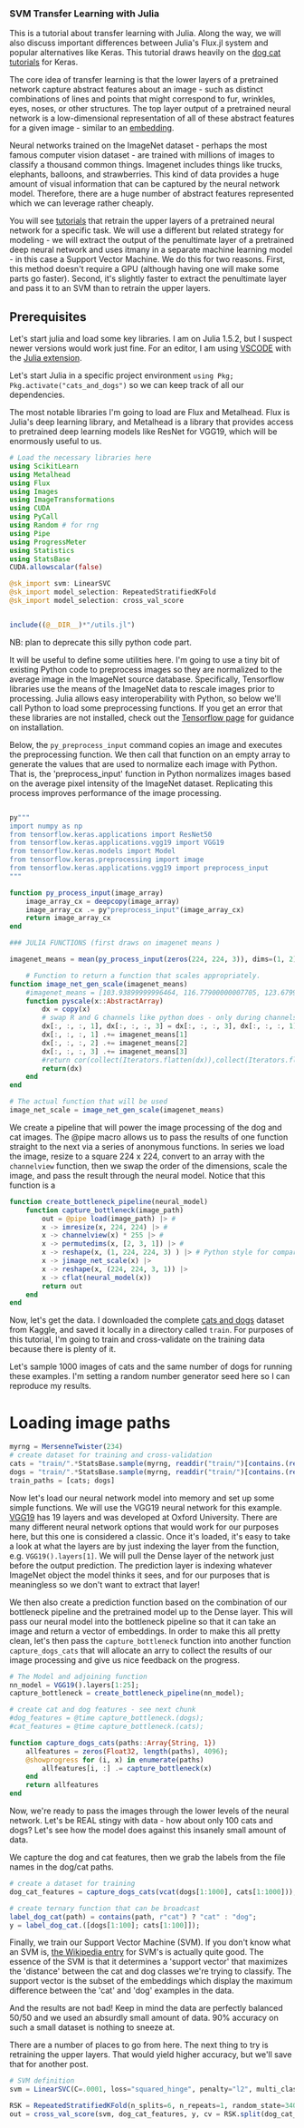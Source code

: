 ### SVM Transfer Learning with Julia

This is a tutorial about transfer learning with Julia. Along the way, we will also discuss important differences between Julia's Flux.jl system and popular alternatives like Keras. This tutorial draws heavily on the [dog cat tutorials](https://blog.keras.io/building-powerful-image-classification-models-using-very-little-data.html) for Keras. 

The core idea of transfer learning is that the lower layers of a pretrained network capture abstract features about an image - such as distinct combinations of lines and points that might correspond to fur, wrinkles, eyes, noses, or other structures. The top layer output of a pretrained neural network is a low-dimensional representation of all of these abstract features for a given image - similar to an [embedding](https://developers.google.com/machine-learning/crash-course/embeddings/video-lecture). 

Neural networks trained on the ImageNet dataset - perhaps the most famous computer vision dataset - are trained with millions of images to classify a thousand common things. Imagenet includes things like trucks, elephants, balloons, and strawberries. This kind of data provides a huge amount of visual information that can be captured by the neural network model. Therefore, there are a huge number of abstract features represented which we can leverage rather cheaply. 

You will see  [tutorials](https://fluxml.ai/tutorials/2020/10/18/transfer-learning.html) that retrain the upper layers of a pretrained neural network for a specific task. We will use a different but related strategy for modeling - we will extract the output of the penultimate layer of a pretrained deep neural network and uses itmany in a separate machine learning model - in this case a Support Vector Machine. We do this for two reasons. First, this method doesn't require a GPU (although having one will make some parts go faster). Second, it's slightly faster to extract the penultimate layer and pass it to an SVM than to retrain the upper layers. 


## Prerequisites 

Let's start julia and load some key libraries. I am on Julia 1.5.2, but I suspect newer versions would work just fine. For an editor, I am using [VSCODE](https://code.visualstudio.com/) with the [Julia extension](https://code.visualstudio.com/docs/languages/julia). 

Let's start Julia in a specific project environment `using Pkg; Pkg.activate("cats_and_dogs")` so we can keep track of all our dependencies. 

The most notable libraries I'm going to load are Flux and Metalhead. Flux is Julia's deep learning library, and Metalhead is a library that provides access to pretrained deep learning models like ResNet for VGG19, which will be enormously useful to us. 

```julia
# Load the necessary libraries here 
using ScikitLearn
using Metalhead
using Flux
using Images
using ImageTransformations
using CUDA
using PyCall
using Random # for rng 
using Pipe
using ProgressMeter
using Statistics 
using StatsBase
CUDA.allowscalar(false)

@sk_import svm: LinearSVC
@sk_import model_selection: RepeatedStratifiedKFold 
@sk_import model_selection: cross_val_score


include((@__DIR__)*"/utils.jl")

```

NB: plan to deprecate this silly python code part. 

It will be useful to define some utilities here. I'm going to use a tiny bit of existing Python code to preprocess images so they are normalized to the average image in the ImageNet source database. Specifically, Tensorflow libraries use the means of the ImageNet data to rescale images prior to processing. Julia allows easy interoperability with Python, so below we'll call Python to load some preprocessing functions. If you get an error that these libraries are not installed, check out the [Tensorflow page](https://www.tensorflow.org/install/pip#system-install) for guidance on installation. 

Below, the `py_preprocess_input` command copies an image and executes the preprocessing function. We then call that function on an empty array to generate the values that are used to normalize each image with Python. That is, the 'preprocess_input' function in Python normalizes images based on the average pixel intensity of the ImageNet dataset. Replicating this process improves performance of the image processing. 

```julia

py"""
import numpy as np
from tensorflow.keras.applications import ResNet50
from tensorflow.keras.applications.vgg19 import VGG19
from tensorflow.keras.models import Model
from tensorflow.keras.preprocessing import image
from tensorflow.keras.applications.vgg19 import preprocess_input
"""

function py_process_input(image_array)
    image_array_cx = deepcopy(image_array)
    image_array_cx .= py"preprocess_input"(image_array_cx)
    return image_array_cx
end

### JULIA FUNCTIONS (first draws on imagenet means )

imagenet_means = mean(py_process_input(zeros(224, 224, 3)), dims=(1, 2));
```


```julia
    # Function to return a function that scales appropriately. 
function image_net_gen_scale(imagenet_means)
    #imagenet_means = [103.93899999996464, 116.77900000007705, 123.67999999995286]
    function pyscale(x::AbstractArray)
        dx = copy(x)
        # swap R and G channels like python does - only during channels_last 
        dx[:, :, :, 1], dx[:, :, :, 3] = dx[:, :, :, 3], dx[:, :, :, 1]
        dx[:, :, :, 1] .+= imagenet_means[1]
        dx[:, :, :, 2] .+= imagenet_means[2]
        dx[:, :, :, 3] .+= imagenet_means[3]
        #return cor(collect(Iterators.flatten(dx)),collect(Iterators.flatten(py_scaled_image)))
        return(dx)
    end
end

# The actual function that will be used 
image_net_scale = image_net_gen_scale(imagenet_means)

```

We create a pipeline that will power the image processing of the dog and cat images. The @pipe macro allows us to pass the results of one function straight to the next via a series of anonymous functions. In series we load the image, resize to a square 224 x 224, convert to an array with the `channelview` function, then we swap the order of the dimensions, scale the image, and pass the result through the neural model. Notice that this function is a 

```julia
function create_bottleneck_pipeline(neural_model)
    function capture_bottleneck(image_path)
        out = @pipe load(image_path) |> #
        x -> imresize(x, 224, 224) |> #
        x -> channelview(x) * 255 |> #
        x -> permutedims(x, [2, 3, 1]) |> #
        x -> reshape(x, (1, 224, 224, 3) ) |> # Python style for comparison sake 
        x -> jimage_net_scale(x) |>
        x -> reshape(x, (224, 224, 3, 1)) |>
        x -> cflat(neural_model(x))
        return out
    end
end

```

Now, let's get the data. I downloaded the complete [cats and dogs](https://www.kaggle.com/c/dogs-vs-cats/data) dataset from Kaggle, and saved it locally in a directory called `train`. For purposes of this tutorial, I'm going to train and cross-validate on the training data because there is plenty of it. 

Let's sample 1000 images of cats and the same number of dogs for running these examples. I'm setting a random number generator seed here so I can reproduce my results. 

# Loading image paths 
```julia
myrng = MersenneTwister(234)
# create dataset for training and cross-validation 
cats = "train/".*StatsBase.sample(myrng, readdir("train/")[contains.(readdir("train/"), r"cat")], 1000, replace=false)
dogs = "train/".*StatsBase.sample(myrng, readdir("train/")[contains.(readdir("train/"), r"dog")], 1000, replace=false)
train_paths = [cats; dogs]
```

Now let's load our neural network model into memory and set up some simple functions. We will use the VGG19 neural network for this example. [VGG19](https://iq.opengenus.org/vgg19-architecture/) has 19 layers and was developed at Oxford University. There are many different neural network options that would work for our purposes here, but this one is considered a classic. Once it's loaded, it's easy to take a look at what the layers are by just indexing the layer from the function, e.g. `VGG19().layers[1]`.  We will pull the Dense layer of the network just before the output prediction. The prediction layer is indexing whatever ImageNet object the model thinks it sees, and for our purposes that is meaningless so we don't want to extract that layer! 

We then also create a prediction function based on the combination of our bottleneck pipeline and the pretrained model up to the Dense layer. This will pass our neural model into the bottleneck pipeline so that it can take an image and return a vector of embeddings. In order to make this all pretty clean, let's then pass the `capture_bottleneck` function into another function `capture_dogs_cats` that will allocate an arry to collect the results of our image processing and give us nice feedback on the progress. 

```julia 
# The Model and adjoining function 
nn_model = VGG19().layers[1:25];
capture_bottleneck = create_bottleneck_pipeline(nn_model);

# create cat and dog features - see next chunk 
#dog_features = @time capture_bottleneck.(dogs);
#cat_features = @time capture_bottleneck.(cats);

function capture_dogs_cats(paths::Array{String, 1})
    allfeatures = zeros(Float32, length(paths), 4096);
    @showprogress for (i, x) in enumerate(paths)
        allfeatures[i, :] .= capture_bottleneck(x)
    end
    return allfeatures
end
```

Now, we're ready to pass the images through the lower levels of the neural network. Let's be REAL stingy with data - how about only 100 cats and dogs? Let's see how the model does against this insanely small amount of data. 

We capture the dog and cat features, then we grab the labels from the file names in the dog/cat paths. 

```julia
# create a dataset for training 
dog_cat_features = capture_dogs_cats(vcat(dogs[1:1000], cats[1:1000]));

# create ternary function that can be broadcast 
label_dog_cat(path) = contains(path, r"cat") ? "cat" : "dog";
y = label_dog_cat.([dogs[1:100]; cats[1:100]]);

```

Finally, we train our Support Vector Machine (SVM). If you don't know what an SVM is, [the Wikipedia entry](https://en.wikipedia.org/wiki/Support-vector_machine) for SVM's is actually quite good. The essence of the SVM is that it determines a 'support vector' that maximizes the 'distance' between the cat and dog classes we're trying to classify. The support vector is the subset of the embeddings which display the maximum difference between the 'cat' and 'dog' examples in the data. 

And the results are not bad! Keep in mind the data are perfectly balanced 50/50 and we used an absurdly small amount of data. 90% accuracy on such a small dataset is nothing to sneeze at.

There are a number of places to go from here. The next thing to try is retraining the upper layers. That would yield higher accuracy, but we'll save that for another post. 

```julia 
# SVM definition 
svm = LinearSVC(C=.0001, loss="squared_hinge", penalty="l2", multi_class="ovr", random_state = 35552, max_iter=2000)

RSK = RepeatedStratifiedKFold(n_splits=6, n_repeats=1, random_state=3403)
out = cross_val_score(svm, dog_cat_features, y, cv = RSK.split(dog_cat_features,  y))

```